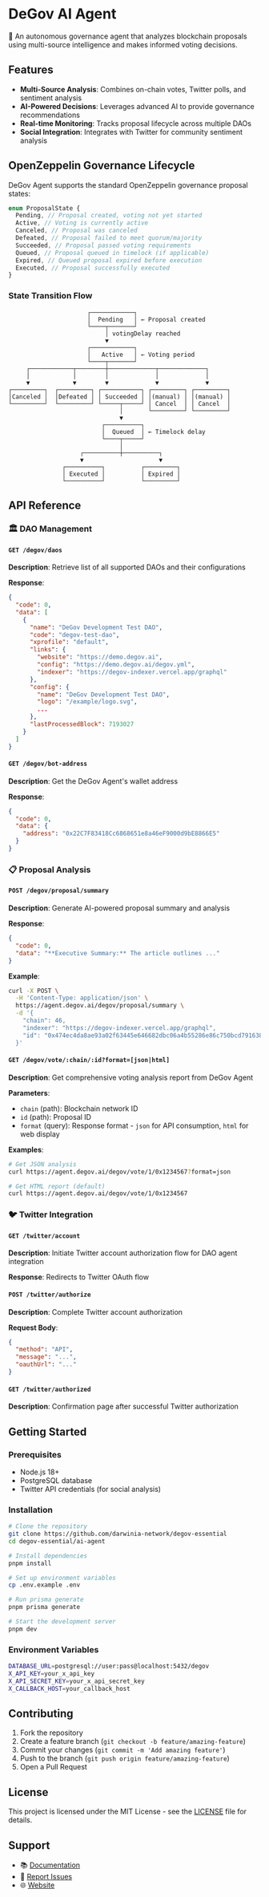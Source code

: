# DeGov AI Agent

🤖 An autonomous governance agent that analyzes blockchain proposals using multi-source intelligence and makes informed voting decisions.

## Features

- **Multi-Source Analysis**: Combines on-chain votes, Twitter polls, and sentiment analysis
- **AI-Powered Decisions**: Leverages advanced AI to provide governance recommendations
- **Real-time Monitoring**: Tracks proposal lifecycle across multiple DAOs
- **Social Integration**: Integrates with Twitter for community sentiment analysis

## OpenZeppelin Governance Lifecycle

DeGov Agent supports the standard OpenZeppelin governance proposal states:

```typescript
enum ProposalState {
  Pending, // Proposal created, voting not yet started
  Active, // Voting is currently active
  Canceled, // Proposal was canceled
  Defeated, // Proposal failed to meet quorum/majority
  Succeeded, // Proposal passed voting requirements
  Queued, // Proposal queued in timelock (if applicable)
  Expired, // Queued proposal expired before execution
  Executed, // Proposal successfully executed
}
```

### State Transition Flow

```text
                      ┌────────────┐
                      │  Pending   │ ← Proposal created
                      └────┬───────┘
                           │ votingDelay reached
                           ▼
                      ┌────────────┐
                      │   Active   │ ← Voting period
                      └────┬───────┘
     ┌────────────┬────────┼─────────────┬─────────────┐
     │            │        │             │             │
     ▼            ▼        ▼             ▼             ▼
┌─────────┐  ┌─────────┐ ┌───────────┐ ┌─────────┐ ┌─────────┐
│Canceled │  │Defeated │ │ Succeeded │ │(manual) │ │(manual) │
└─────────┘  └─────────┘ └─────┬─────┘ │ Cancel  │ │ Cancel  │
                               │       └─────────┘ └─────────┘
                               ▼
                          ┌──────────┐
                          │  Queued  │ ← Timelock delay
                          └────┬─────┘
                               │
                    ┌──────────┼──────────┐
                    ▼                     ▼
               ┌──────────┐          ┌─────────┐
               │ Executed │          │ Expired │
               └──────────┘          └─────────┘
```

## API Reference

### 🏛️ DAO Management

#### `GET /degov/daos`

**Description**: Retrieve list of all supported DAOs and their configurations

**Response**:

```json
{
  "code": 0,
  "data": [
    {
      "name": "DeGov Development Test DAO",
      "code": "degov-test-dao",
      "xprofile": "default",
      "links": {
        "website": "https://demo.degov.ai",
        "config": "https://demo.degov.ai/degov.yml",
        "indexer": "https://degov-indexer.vercel.app/graphql"
      },
      "config": {
        "name": "DeGov Development Test DAO",
        "logo": "/example/logo.svg",
        ...
      },
      "lastProcessedBlock": 7193027
    }
  ]
}
```

#### `GET /degov/bot-address`

**Description**: Get the DeGov Agent's wallet address

**Response**:

```json
{
  "code": 0,
  "data": {
    "address": "0x22C7F83418Cc6868651e8a46eF9000d9bE8866E5"
  }
}
```

### 📋 Proposal Analysis

#### `POST /degov/proposal/summary`

**Description**: Generate AI-powered proposal summary and analysis

**Response**:

```json
{
  "code": 0,
  "data": "**Executive Summary:** The article outlines ..."
}
```

**Example**:

```bash
curl -X POST \
  -H 'Content-Type: application/json' \
  https://agent.degov.ai/degov/proposal/summary \
  -d '{
    "chain": 46,
    "indexer": "https://degov-indexer.vercel.app/graphql",
    "id": "0x474ec4da8ae93a02f63445e646682dbc06a4b55286e86c750bcd7916385b3907"
  }'
```

#### `GET /degov/vote/:chain/:id?format=[json|html]`

**Description**: Get comprehensive voting analysis report from DeGov Agent

**Parameters**:

- `chain` (path): Blockchain network ID
- `id` (path): Proposal ID
- `format` (query): Response format - `json` for API consumption, `html` for web display

**Examples**:

```bash
# Get JSON analysis
curl https://agent.degov.ai/degov/vote/1/0x1234567?format=json

# Get HTML report (default)
curl https://agent.degov.ai/degov/vote/1/0x1234567
```

### 🐦 Twitter Integration

#### `GET /twitter/account`

**Description**: Initiate Twitter account authorization flow for DAO agent integration

**Response**: Redirects to Twitter OAuth flow

#### `POST /twitter/authorize`

**Description**: Complete Twitter account authorization

**Request Body**:

```json
{
  "method": "API",
  "message": "...",
  "oauthUrl": "..."
}
```

#### `GET /twitter/authorized`

**Description**: Confirmation page after successful Twitter authorization

## Getting Started

### Prerequisites

- Node.js 18+
- PostgreSQL database
- Twitter API credentials (for social analysis)

### Installation

```bash
# Clone the repository
git clone https://github.com/darwinia-network/degov-essential
cd degov-essential/ai-agent

# Install dependencies
pnpm install

# Set up environment variables
cp .env.example .env

# Run prisma generate
pnpm prisma generate

# Start the development server
pnpm dev
```

### Environment Variables

```bash
DATABASE_URL=postgresql://user:pass@localhost:5432/degov
X_API_KEY=your_x_api_key
X_API_SECRET_KEY=your_x_api_secret_key
X_CALLBACK_HOST=your_callback_host
```

## Contributing

1. Fork the repository
2. Create a feature branch (`git checkout -b feature/amazing-feature`)
3. Commit your changes (`git commit -m 'Add amazing feature'`)
4. Push to the branch (`git push origin feature/amazing-feature`)
5. Open a Pull Request

## License

This project is licensed under the MIT License - see the [LICENSE](../LICENSE.md) file for details.

## Support

- 📚 [Documentation](https://docs.degov.ai)
- 🐛 [Report Issues](https://github.com/darwinia-network/degov-essential/issues)
- 🌐 [Website](https://degov.ai)
